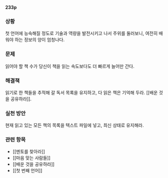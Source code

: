 **233p**

### 상황
첫 언어에 능숙해질 정도로 기술과 역량을 발전시키고 나서 주위를 둘러보니, 여전히 배워야 하는 정보의 양이 엄청나다.

### 문제
읽어야 할 책 수가 당신이 책을 읽는 속도보다도 더 빠르게 늘어만 간다.

### 해결책
읽기로 한 책들을 추적해 갈 독서 목록을 유지하고, 다 읽은 책은 기억해 두라. [[배운 것을 공유하라]].

### 실천 방안
현재 읽고 있는 모든 책의 목록을 텍스트 파일에 넣고, 최신 상태로 유지해라.

### 관련 항목
+ [[멘토를 찾아라]]
+ [[마음 맞는 사람들]]
+ [[배운 것을 공유하라]]
+ [[첫 번째 언어]]

